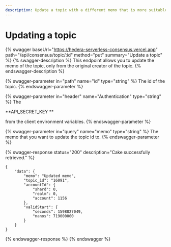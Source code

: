 ```yaml
---
description: Update a topic with a different memo that is more suitable for your use case.
---
```


# Updating a topic

{% swagger baseUrl="https://hedera-serverless-consensus.vercel.app" path="/api/consensus/topic/:id" method="put" summary="Update a topic" %}
{% swagger-description %}
This endpoint allows you to update the memo of the topic, only from the original creator of the topic.
{% endswagger-description %}

{% swagger-parameter in="path" name="id" type="string" %}
The id of the topic.
{% endswagger-parameter %}

{% swagger-parameter in="header" name="Authentication" type="string" %}
The 

**API_SECRET_KEY **

from the  client environment variables.
{% endswagger-parameter %}

{% swagger-parameter in="query" name="memo" type="string" %}
The memo that you want to update the topic id to.
{% endswagger-parameter %}

{% swagger-response status="200" description="Cake successfully retrieved." %}
```
{
    "data": {
        "memo": "Updated memo",
        "topic_id": "16091",
        "accountId": {
            "shard": 0,
            "realm": 0,
            "account": 1156
        },
        "validStart": {
            "seconds": 1598827049,
            "nanos": 719000000
        }
    }
}
```
{% endswagger-response %}
{% endswagger %}

